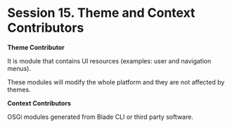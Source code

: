 # Session 15. Theme and Context Contributors 

**Theme Contributor**

It is module that contains UI resources (examples: user and navigation menus).

These modules will modify the whole platform and they are not affected by themes.

**Context Contributors**

OSGi modules generated from Blade CLI or third party software.




